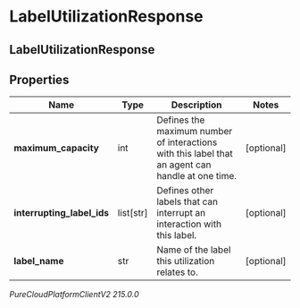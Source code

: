 # LabelUtilizationResponse

## LabelUtilizationResponse

## Properties

|Name | Type | Description | Notes|
|------------ | ------------- | ------------- | -------------|
| **maximum_capacity** | int | Defines the maximum number of interactions with this label that an agent can handle at one time. | [optional] |
| **interrupting_label_ids** | list[str] | Defines other labels that can interrupt an interaction with this label. | [optional] |
| **label_name** | str | Name of the label this utilization relates to. | [optional] |



_PureCloudPlatformClientV2 215.0.0_
